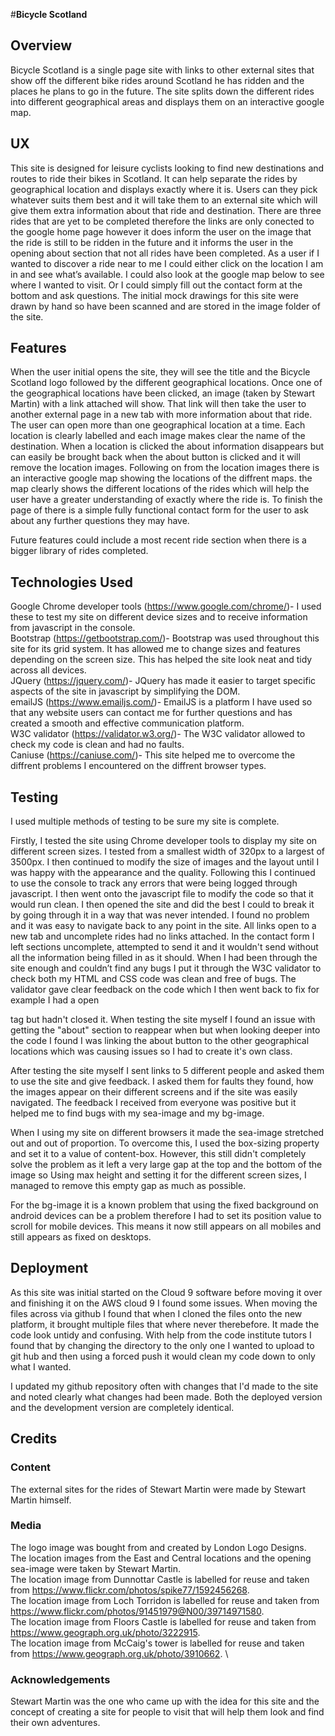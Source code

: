 #**Bicycle Scotland**

## Overview 

Bicycle Scotland is a single page site with links to other external sites that show off the different bike rides around Scotland he has ridden and the places he plans to go in the future.
The site splits down the different rides into different geographical areas and displays them on an interactive google map.

## UX
This site is designed for leisure cyclists looking to find new destinations and routes to ride their bikes in Scotland.
It can help separate the rides by geographical location and displays exactly where it is. Users can they pick whatever suits them best and it will take them to an external site which will give them extra information about that ride and destination.
There are three rides that are yet to be completed therefore the links are only conected to the google home page however it does inform the user on the image that the ride is still to be ridden in the future and it informs the user in the opening about section that not all rides have been completed.
As a user if I wanted to discover a ride near to me I could either click on the location I am in and see what’s available.
I could also look at the google map below to see where I wanted to visit.
Or I could simply fill out the contact form at the bottom and ask questions.
The initial mock drawings for this site were drawn by hand so have been scanned and are stored in the image folder of the site.

## Features

When the user initial opens the site, they will see the title and the Bicycle Scotland logo followed by the different geographical locations.
Once one of the geographical locations have been clicked, an image (taken by Stewart Martin) with a link attached will show. That link will then take the user to another external page in a new tab with more information about that ride.
The user can open more than one geographical location at a time. Each location is clearly labelled and each image makes clear the name of the destination. 
When a location is clicked the about information disappears but can easily be brought back when the about button is clicked and it will remove the location images.
Following on from the location images there is an interactive google map showing the locations of the diffrent maps.
the map clearly shows the different locations of the rides which will help the user have a greater understanding of exactly where the ride is.
To finish the page of there is a simple fully functional contact form for the user to ask about any further questions they may have.

Future features could include a most recent ride section when there is a bigger library of rides completed.

## Technologies Used

Google Chrome developer tools (https://www.google.com/chrome/)- I used these to test my site on different device sizes and to receive information from javascript in the console.\
Bootstrap (https://getbootstrap.com/)- Bootstrap was used throughout this site for its grid system. It has allowed me to change sizes and features depending on the screen size. This has helped the site look neat and tidy across all devices.\
JQuery (https://jquery.com/)- JQuery has made it easier to target specific aspects of the site in javascript by simplifying the DOM.\
emailJS (https://www.emailjs.com/)- EmailJS is a platform I have used so that any website users can contact me for further questions and has created a smooth and effective communication platform.\
W3C validator (https://validator.w3.org/)- The W3C validator allowed to check my code is clean and had no faults.\
Caniuse (https://caniuse.com/)- This site helped me to overcome the diffrent problems I encountered on the diffrent browser types.

## Testing

I used multiple methods of testing to be sure my site is complete.

Firstly, I tested the site using Chrome developer tools to display my site on different screen sizes. I tested from a smallest width of 320px to a largest of 3500px. I then continued to modify the size of images and the layout until I was happy with the appearance and the quality.
Following this I continued to use the console to track any errors that were being logged through javascript. I then went onto the javascript file to modify the code so that it would run clean.
I then opened the site and did the best I could to break it by going through it in a way that was never intended. I found no problem and it was easy to navigate back to any point in the site. All links open to a new tab and uncomplete rides had no links attached.
In the contact form I left sections uncomplete, attempted to send it and it wouldn't send without all the information being filled in as it should.
When I had been through the site enough and couldn’t find any bugs I put it through the W3C validator to check both my HTML and CSS code was clean and free of bugs. The validator gave clear feedback on the code which I then went back to fix for example I had a open <div> tag but hadn't closed it.
When testing the site myself I found an issue with getting the "about" section to reappear when but when looking deeper into the code I found I was linking the about button to the other geographical locations which was causing issues so I had to create it's own class.

After testing the site myself I sent links to 5 different people and asked them to use the site and give feedback. I asked them for faults they found, how the images appear on their different screens and if the site was easily navigated.
The feedback I received from everyone was positive but it helped me to find bugs with my sea-image and my bg-image.

When I using my site on different browsers it made the sea-image stretched out and out of proportion. To overcome this, I used the box-sizing property and set it to a value of content-box. However, this still didn't completely solve the problem as it left a very large gap at the top and the bottom of the image so Using max height and setting it for the different screen sizes, I managed to remove this empty gap as much as possible.

For the bg-image it is a known problem that using the fixed background on android devices can be a problem therefore I had to set its position value to scroll for mobile devices. This means it now still appears on all mobiles and still appears as fixed on desktops.

## Deployment

As this site was initial started on the Cloud 9 software before moving it over and finishing it on the AWS cloud 9 I found some issues.
When moving the files across via github I found that when I cloned the files onto the new platform, it brought multiple files that where never therebefore. It made the code look untidy and confusing. 
With help from the code institute tutors I found that by changing the directory to the only one I wanted to upload to git hub and then using a forced push it would clean my code down to only what I wanted.

I updated my github repository often with changes that I'd made to the site and noted clearly what changes had been made.
Both the deployed version and the development version are completely identical.

## Credits 

### Content

The external sites for the rides of Stewart Martin were made by Stewart Martin himself.

### Media

The logo image was bought from and created by London Logo Designs.\
The location images from the East and Central locations and the opening sea-image were taken by Stewart Martin. \
The location image from Dunnottar Castle is labelled for reuse and taken from https://www.flickr.com/photos/spike77/1592456268. \
The location image from Loch Torridon is labelled for reuse and taken from https://www.flickr.com/photos/91451979@N00/39714971580. \
The location image from Floors Castle is labelled for reuse and taken from https://www.geograph.org.uk/photo/3222915. \
The location image from McCaig's tower is labelled for reuse and taken from https://www.geograph.org.uk/photo/3910662. \

### Acknowledgements

Stewart Martin was the one who came up with the idea for this site and the concept of creating a site for people to visit that will help them look and find their own adventures.
